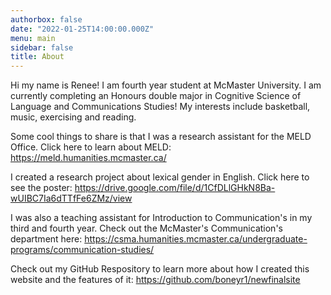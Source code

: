 ```yaml
---
authorbox: false
date: "2022-01-25T14:00:00.000Z"
menu: main
sidebar: false
title: About
---
```


Hi my name is Renee! I am fourth year student at McMaster University. I am currently completing an Honours double major in Cognitive Science of Language and Communications Studies! My interests include basketball, music, exercising and reading.

Some cool things to share is that I was a research assistant for the MELD Office. Click here to learn about MELD: https://meld.humanities.mcmaster.ca/

I created a research project about lexical gender in English. Click here to see the poster: https://drive.google.com/file/d/1CfDLlGHkN8Ba-wUIBC7Ia6dTTfFe6ZMz/view

I was also a teaching assistant for Introduction to Communication's in my third and fourth year. Check out the McMaster's Communication's department here: https://csma.humanities.mcmaster.ca/undergraduate-programs/communication-studies/ 

Check out my GitHub Respository to learn more about how I created this website and the features of it: https://github.com/boneyr1/newfinalsite

